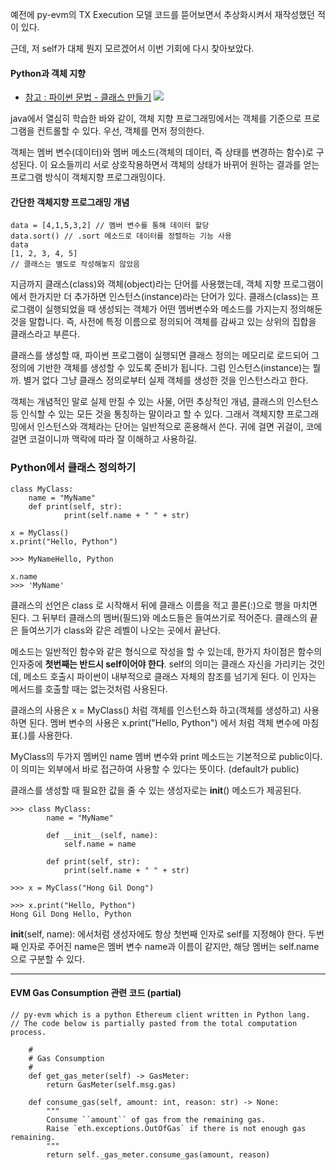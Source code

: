 예전에 py-evm의 TX Execution 모델 코드를 뜯어보면서 추상화시켜서 재작성했던 적이 있다.

근데, 저 self가 대체 뭔지 모르겠어서 이번 기회에 다시 찾아보았다. 

#### Python과 객체 지향

* [참고 : 파이썬 문법 - 클래스 만들기](https://offbyone.tistory.com/126)
![](https://images.velog.io/images/hersheythings/post/4969ff9e-6283-45f6-bf78-f701926ef683/image.png)

java에서 열심히 학습한 바와 같이, 객체 지향 프로그래밍에서는 객체를 기준으로 프로그램을 컨트롤할 수 있다. 우선, 객체를 먼저 정의한다. 

객체는 멤버 변수(데이터)와 멤버 메소드(객체의 데이터, 즉 상태를 변경하는 함수)로 구성된다. 이 요소들끼리 서로 상호작용하면서 객체의 상태가 바뀌어 원하는 결과를 얻는 프로그램 방식이 객체지향 프로그래밍이다. 
 
 #### 간단한 객체지향 프로그래밍 개념
```
data = [4,1,5,3,2] // 멤버 변수를 통해 데이터 할당
data.sort() // .sort 메소드로 데이터를 정렬하는 기능 사용
data
[1, 2, 3, 4, 5]
// 클래스는 별도로 작성해놓지 않았음
```

지금까지 클래스(class)와 객체(object)라는 단어를 사용했는데, 객체 지향 프로그램이에서 한가지만 더 추가하면 인스턴스(instance)라는 단어가 있다. 클래스(class)는 프로그램이 실행되었을 때 생성되는 객체가 어떤 멤버변수와 메소드를 가지는지 정의해둔 것을 말합니다. 즉, 사전에 특정 이름으로 정의되어 객체를 감싸고 있는 상위의 집합을 클래스라고 부른다. 

클래스를 생성할 때, 파이썬 프로그램이 실행되면 클래스 정의는 메모리로 로드되어 그 정의에 기반한 객체를 생성할 수 있도록 준비가 됩니다. 그럼 인스턴스(instance)는 뭘까. 별거 없다 그냥 클래스 정의로부터 실제 객체를 생성한 것을 인스턴스라고 한다. 

객체는 개념적인 말로 실제 만질 수 있는 사물, 어떤 추상적인 개념, 클래스의 인스턴스 등 인식할 수 있는 모든 것을 통칭하는 말이라고 할 수 있다. 그래서 객체지향 프로그래밍에서 인스턴스와 객체라는 단어는 일반적으로 혼용해서 쓴다. 귀에 걸면 귀걸이, 코에 걸면 코걸이니까 맥락에 따라 잘 이해하고 사용하길. 

### Python에서 클래스 정의하기

```
class MyClass: 
	name = "MyName" 
	def print(self, str): 
    		print(self.name + " " + str) 

x = MyClass() 
x.print("Hello, Python") 

>>> MyNameHello, Python 

x.name 
>>> 'MyName' 
```
클래스의 선언은 class 로 시작해서 뒤에 클래스 이름을 적고 콜론(:)으로 행을 마치면 된다. 그 뒤부터 클래스의 멤버(필드)와 메소드들은 들여쓰기로 적어준다. 클래스의 끝은 들여쓰기가 class와 같은 레벨이 나오는 곳에서 끝난다.

메소드는 일반적인 함수와 같은 형식으로 작성을 할 수 있는데, 한가지 차이점은 함수의 인자중에 **첫번째는 반드시 self이어야 한다**. self의 의미는 클래스 자신을 가리키는 것인데, 메소드 호출시 파이썬이 내부적으로 클래스 자체의 참조를 넘기게 된다. 이 인자는 메서드를 호출할 때는 없는것처럼 사용된다.

클래스의 사용은 x = MyClass() 처럼 객체를 인스턴스화 하고(객체를 생성하고) 사용하면 된다. 멤버 변수의 사용은 x.print("Hello, Python") 에서 처럼 객체 변수에 마침표(.)를 사용한다. 


MyClass의 두가지 멤버인 name 멤버 변수와 print 메소드는 기본적으로 public이다. 이 의미는 외부에서 바로 접근하여 사용할 수 있다는 뜻이다. (default가 public)


클래스를 생성할 때 필요한 값을 줄 수 있는 생성자로는 __init__() 메소드가 제공된다. 

```
>>> class MyClass: 
		name = "MyName" 
        
        def __init__(self, name): 
        	self.name = name 
        
        def print(self, str): 
            print(self.name + " " + str) 

>>> x = MyClass("Hong Gil Dong") 

>>> x.print("Hello, Python") 
Hong Gil Dong Hello, Python 

```

__init__(self, name): 에서처럼 생성자에도 항상 첫번째 인자로 self를 지정해야 한다. 두번째 인자로 주어진 name은 멤버 변수 name과 이름이 같지만, 해당 멤버는 self.name으로 구분할 수 있다.

----
#### EVM Gas Consumption 관련 코드 (partial)
```
// py-evm which is a python Ethereum client written in Python lang.
// The code below is partially pasted from the total computation process. 

    #
    # Gas Consumption
    #
    def get_gas_meter(self) -> GasMeter:
        return GasMeter(self.msg.gas)

    def consume_gas(self, amount: int, reason: str) -> None:
        """
        Consume ``amount`` of gas from the remaining gas.
        Raise `eth.exceptions.OutOfGas` if there is not enough gas remaining.
        """
        return self._gas_meter.consume_gas(amount, reason)
```
